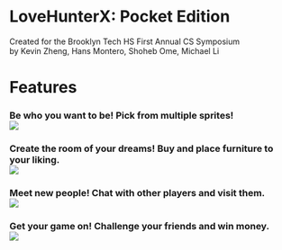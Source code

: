 # LoveHunterX: Pocket Edition

Created for the Brooklyn Tech HS First Annual CS Symposium <br/>
by Kevin Zheng, Hans Montero, Shoheb Ome, Michael Li

# Features
<h3>
  Be who you want to be! Pick from multiple sprites! 
  <br/> 
  <img src="https://github.com/kevtehpro35/LoveHunterX-PE/blob/master/android/assets/customize.png"/>
</h3>
<h3>
  Create the room of your dreams! Buy and place furniture to your liking.
  <br/> 
  <img src="https://github.com/kevtehpro35/LoveHunterX-PE/blob/master/android/assets/furniture.png"/>
</h3>
<h3>
  Meet new people! Chat with other players and visit them.
  <br/> 
  <img src="https://github.com/kevtehpro35/LoveHunterX-PE/blob/master/android/assets/friends.png"/>
</h3>
<h3>
  Get your game on! Challenge your friends and win money.
  <br/> 
  <img src="https://github.com/kevtehpro35/LoveHunterX-PE/blob/master/android/assets/game.png"/>
</h3>

